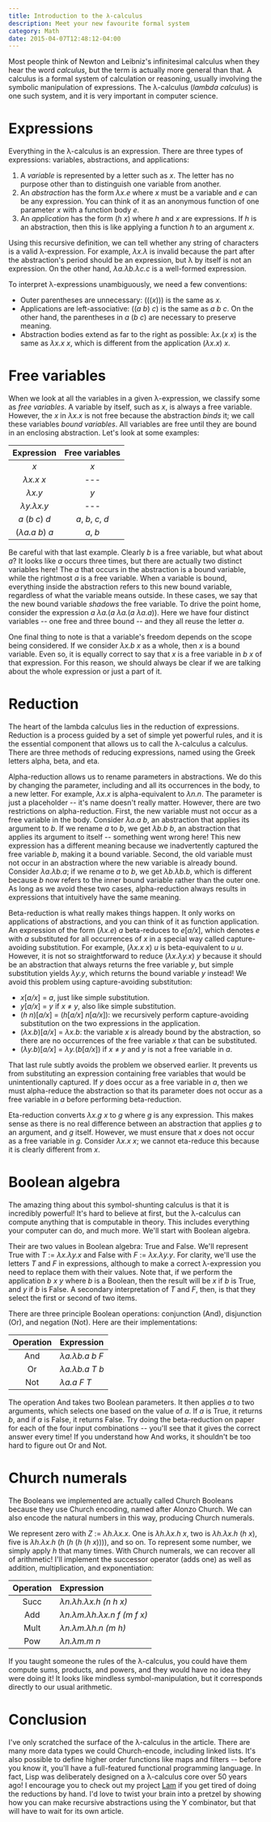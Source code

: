 ```yaml
---
title: Introduction to the λ-calculus
description: Meet your new favourite formal system
category: Math
date: 2015-04-07T12:48:12-04:00
---
```


Most people think of Newton and Leibniz's infinitesimal calculus when they hear the word _calculus_, but the term is actually more general than that. A calculus is a formal system of calculation or reasoning, usually involving the  symbolic manipulation of expressions. The λ-calculus (_lambda calculus_) is one such system, and it is very important in computer science.

# Expressions

Everything in the λ-calculus is an expression. There are three types of expressions: variables, abstractions, and applications:

1. A _variable_ is represented by a letter such as _x_. The letter has no purpose other than to distinguish one variable from another.
2. An _abstraction_ has the form _λx.e_ where _x_ must be a variable and _e_ can be any expression. You can think of it as an anonymous function of one parameter _x_ with a function body _e_.
3. An _application_ has the form (_h x_) where _h_ and _x_ are expressions. If _h_ is an abstraction, then this is like applying a function _h_ to an argument _x_.

Using this recursive definition, we can tell whether any string of characters is a valid λ-expression. For example, _λx.λ_ is invalid because the part after the abstraction's period should be an expression, but λ by itself is not an expression. On the other hand, _λa.λb.λc.c_ is a well-formed expression.

To interpret λ-expressions unambiguously, we need a few conventions:

- Outer parentheses are unnecessary: (((_x_))) is the same as _x_.
- Applications are left-associative: ((_a_ _b_) _c_) is the same as _a b c_. On the other hand, the parentheses in _a_&nbsp;(_b c_) are necessary to preserve meaning.
- Abstraction bodies extend as far to the right as possible: _λx._(_x x_) is the same as _λx.x x_, which is different from the application (_λx.x_) _x_.

# Free variables

When we look at all the variables in a given λ-expression, we classify some as _free variables_. A variable by itself, such as _x_, is always a free variable. However, the _x_ in _λx.x_ is not free because the abstraction _binds_ it; we call these variables _bound variables_. All variables are free until they are bound in an enclosing abstraction. Let's look at some examples:

| Expression | Free variables |
|:----------:|:--------------:|
| _x_ | _x_ |
| _λx.x x_ | --- |
| _λx.y_ | _y_ |
| _λy.λx.y_ | --- |
| _a_ (_b c_) _d_ | _a_, _b_, _c_, _d_ |
| (_λa.a b_) _a_ | _a_, _b_ |

Be careful with that last example. Clearly _b_ is a free variable, but what about _a_? It looks like _a_ occurs three times, but there are actually two distinct variables here! The _a_ that occurs in the abstraction is a bound variable, while the rightmost _a_ is a free variable. When a variable is bound, everything inside the abstraction refers to this new bound variable, regardless of what the variable means outside. In these cases, we say that the new bound variable _shadows_ the free variable. To drive the point home, consider the expression _a λa._(_a λa._(_a λa.a_)). Here we have four distinct variables -- one free and three bound -- and they all reuse the letter _a_.

One final thing to note is that a variable's freedom depends on the scope being considered. If we consider _λx.b x_ as a whole, then _x_ is a bound variable. Even so, it is equally correct to say that _x_ is a free variable in _b x_ of that expression. For this reason, we should always be clear if we are talking about the whole expression or just a part of it.

# Reduction

The heart of the lambda calculus lies in the reduction of expressions. Reduction is a process guided by a set of simple yet powerful rules, and it is the essential component that allows us to call the λ-calculus a calculus. There are three methods of reducing expressions, named using the Greek letters alpha, beta, and eta.

Alpha-reduction allows us to rename parameters in abstractions. We do this by changing the parameter, including and all its occurrences in the body, to a new letter. For example, _λx.x_ is alpha-equivalent to _λn.n_. The parameter is just a placeholder -- it's name doesn't really matter. However, there are two restrictions on alpha-reduction. First, the new variable must not occur as a free variable in the body. Consider _λa.a b_, an abstraction that applies its argument to _b_. If we rename _a_ to _b_, we get _λb.b b_, an abstraction that applies its argument to itself -- something went wrong here! This new expression has a different meaning because we inadvertently captured the free variable _b_, making it a bound variable. Second, the old variable must not occur in an abstraction where the new variable is already bound. Consider _λa.λb.a_; if we rename _a_ to _b_, we get _λb.λb.b_, which is different because _b_ now refers to the inner bound variable rather than the outer one. As long as we avoid these two cases, alpha-reduction always results in expressions that intuitively have the same meaning.

Beta-reduction is what really makes things happen. It only works on applications of abstractions, and you can think of it as function application. An expression of the form (_λx.e_)&nbsp;_a_ beta-reduces to _e_[_a/x_], which denotes _e_ with _a_ substituted for all occurrences of _x_ in a special way called capture-avoiding substitution. For example, (_λx.x x_) _u_ is beta-equivalent to _u u_. However, it is not so straightforward to reduce (_λx.λy.x_) _y_ because it should be an abstraction that always returns the free variable _y_, but simple substitution yields _λy.y_, which returns the bound variable _y_ instead! We avoid this problem using capture-avoiding substitution:

- _x_[_a/x_] = _a_, just like simple substitution.
- _y_[_a/x_] = _y_ if _x_ ≠ _y_, also like simple substitution.
- (_h n_)[_a/x_] = (_h_[_a/x_] _n_[_a/x_]): we recursively perform capture-avoiding substitution on the two expressions in the application.
- (_λx.b_)[_a/x_] = _λx.b_: the variable _x_ is already bound by the abstraction, so there are no occurrences of the free variable _x_ that can be substituted.
- (_λy.b_)[_a/x_] = _λy._(_b_[_a/x_]) if _x_&nbsp;≠&nbsp;_y_ and _y_ is not a free variable in _a_.

That last rule subtly avoids the problem we observed earlier. It prevents us from substituting an expression containing free variables that would be unintentionally captured. If _y_ does occur as a free variable in _a_, then we must alpha-reduce the abstraction so that its parameter does not occur as a free variable in _a_ before performing beta-reduction.

Eta-reduction converts _λx.g x_ to _g_ where _g_ is any expression. This makes sense as there is no real difference between an abstraction that applies _g_ to an argument, and _g_ itself. However, we must ensure that _x_ does not occur as a free variable in _g_. Consider _λx.x x_; we cannot eta-reduce this because it is clearly different from _x_.

# Boolean algebra

The amazing thing about this symbol-shunting calculus is that it is incredibly powerful! It's hard to believe at first, but the λ-calculus can compute anything that is computable in theory. This includes everything your computer can do, and much more. We'll start with Boolean algebra.

Their are two values in Boolean algebra: True and False. We'll represent True with _T_&nbsp;:=&nbsp;_λx.λy.x_ and False with _F_&nbsp;:=&nbsp;_λx.λy.y_. For clarity, we'll use the letters _T_ and _F_ in expressions, although to make a correct λ-expression you need to replace them with their values. Note that, if we perform the application _b x y_ where _b_ is a Boolean, then the result will be _x_ if _b_ is True, and _y_ if _b_ is False. A secondary interpretation of _T_ and _F_, then, is that they select the first or second of two items.

There are three principle Boolean operations: conjunction (And), disjunction (Or), and negation (Not). Here are their implementations:

| Operation | Expression |
|:---------:|:-----------|
| And | _λa.λb.a b F_ |
| Or  | _λa.λb.a T b_ |
| Not | _λa.a F T_ |

The operation And takes two Boolean parameters. It then applies _a_ to two arguments, which selects one based on the value of _a_. If _a_ is True, it returns _b_, and if _a_ is False, it returns False. Try doing the beta-reduction on paper for each of the four input combinations -- you'll see that it gives the correct answer every time! If you understand how And works, it shouldn't be too hard to figure out Or and Not.

# Church numerals

The Booleans we implemented are actually called Church Booleans because they use Church encoding, named after Alonzo Church. We can also encode the natural numbers in this way, producing Church numerals.

We represent zero with _Z_&nbsp;:=&nbsp;_λh.λx.x_. One is _λh.λx.h x_, two is _λh.λx.h_&nbsp;(_h x_), five is _λh.λx.h_&nbsp;(_h_&nbsp;(_h_&nbsp;(_h_&nbsp;(_h x_)))), and so on. To represent some number, we simply apply _h_ that many times. With Church numerals, we can recover all of arithmetic! I'll implement the successor operator (adds one) as well as addition, multiplication, and exponentiation:

| Operation | Expression |
|:---------:|:-----------|
| Succ | _λn.λh.λx.h (n h x)_ |
| Add  | _λn.λm.λh.λx.n f (m f x)_ |
| Mult | _λn.λm.λh.n (m h)_ |
| Pow  | _λn.λm.m n_ |

If you taught someone the rules of the λ-calculus, you could have them compute sums, products, and powers, and they would have no idea they were doing it! It looks like mindless symbol-manipulation, but it corresponds directly to our usual arithmetic.

# Conclusion

I've only scratched the surface of the λ-calculus in the article. There are many more data types we could Church-encode, including linked lists. It's also possible to define higher order functions like maps and filters -- before you know it, you'll have a full-featured functional programming language. In fact, Lisp was deliberately designed on a λ-calculus core over 50 years ago! I encourage you to check out my project [Lam][lam] if you get tired of doing the reductions by hand. I'd love to twist your brain into a pretzel by showing how you can make recursive abstractions using the Y combinator, but that will have to wait for its own article.

[lam]: https://github.com/mk12/lam
